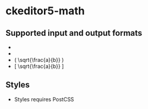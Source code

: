 # ckeditor5-math

## Supported input and output formats
- <script type="math/tex">\sqrt{\frac{a}{b}}</script>
- <script type="math/tex; mode=display">\sqrt{\frac{a}{b}}</script>
- <span class="math-tex">\( \sqrt{\frac{a}{b}} \)</span>
- <span class="math-tex">\[ \sqrt{\frac{a}{b}} \]</span>

## Styles
- Styles requires PostCSS